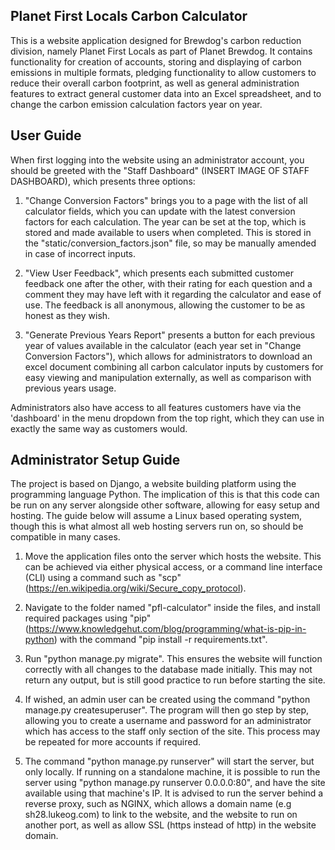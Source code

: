 ## Planet First Locals Carbon Calculator
This is a website application designed for Brewdog's carbon reduction division, namely Planet First Locals as part of Planet Brewdog. It contains functionality for creation of accounts, storing and displaying of carbon emissions in multiple formats, pledging functionality to allow customers to reduce their overall carbon footprint, as well as general administration features to extract general customer data into an Excel spreadsheet, and to change the carbon emission calculation factors year on year.

## User Guide
When first logging into the website using an administrator account, you should be greeted with the "Staff Dashboard" (INSERT IMAGE OF STAFF DASHBOARD), which presents three options: 

1. "Change Conversion Factors" brings you to a page with the list of all calculator fields, which you can update with the latest conversion factors for each calculation. The year can be set at the top, which is stored and made available to users when completed. This is stored in the "static/conversion_factors.json" file, so may be manually amended in case of incorrect inputs.

2. "View User Feedback", which presents each submitted customer feedback one after the other, with their rating for each question and a comment they may have left with it regarding the calculator and ease of use. The feedback is all anonymous, allowing the customer to be as honest as they wish.

3. "Generate Previous Years Report" presents a button for each previous year of values available in the calculator (each year set in "Change Conversion Factors"), which allows for administrators to download an excel document combining all carbon calculator inputs by customers for easy viewing and manipulation externally, as well as comparison with previous years usage.

Administrators also have access to all features customers have via the 'dashboard' in the menu dropdown from the top right, which they can use in exactly the same way as customers would.

## Administrator Setup Guide
The project is based on Django, a website building platform using the programming language Python. The implication of this is that this code can be run on any server alongside other software, allowing for easy setup and hosting. The guide below will assume a Linux based operating system, though this is what almost all web hosting servers run on, so should be compatible in many cases.

1. Move the application files onto the server which hosts the website. This can be achieved via either physical access, or a command line interface (CLI) using a command such as "scp" (https://en.wikipedia.org/wiki/Secure_copy_protocol).

2. Navigate to the folder named "pfl-calculator" inside the files, and install required packages using "pip" (https://www.knowledgehut.com/blog/programming/what-is-pip-in-python) with the command "pip install -r requirements.txt".

3. Run "python manage.py migrate". This ensures the website will function correctly with all changes to the database made initially. This may not return any output, but is still good practice to run before starting the site.

4. If wished, an admin user can be created using the command "python manage.py createsuperuser". The program will then go step by step, allowing you to create a username and password for an administrator which has access to the staff only section of the site. This process may be repeated for more accounts if required.

5. The command "python manage.py runserver" will start the server, but only locally. If running on a standalone machine, it is possible to run the server using "python manage.py runserver 0.0.0.0:80", and have the site available using that machine's IP. It is advised to run the server behind a reverse proxy, such as NGINX, which allows a domain name (e.g sh28.lukeog.com) to link to the website, and the website to run on another port, as well as allow SSL (https instead of http) in the website domain.
